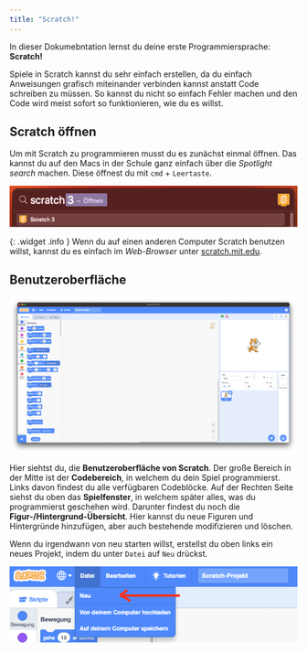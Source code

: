 ```yaml
---
title: "Scratch!"
---
```


In dieser Dokumebntation lernst du deine erste Programmiersprache: **Scratch!**

Spiele in Scratch kannst du sehr einfach erstellen, da du einfach Anweisungen grafisch miteinander verbinden kannst anstatt Code schreiben zu müssen. So kannst du nicht so einfach Fehler machen und den Code wird meist sofort so funktionieren, wie du es willst.

## Scratch öffnen

Um mit Scratch zu programmieren musst du es zunächst einmal öffnen. Das kannst du auf den Macs in der Schule ganz einfach über die *Spotlight search* machen. Diese öffnest du mit `cmd` + `Leertaste`.

![Spotlight search, mit Sratch als Suche](einleitung/open_scratch.png)

{: .widget .info }
Wenn du auf einen anderen Computer Scratch benutzen willst, kannst du es einfach im *Web-Browser* unter [scratch.mit.edu](https://scratch.mit.edu).

## Benutzeroberfläche
![Benutzeroberfläche von Scratch](einleitung/scratch_screen_blank.png)

Hier siehtst du, die **Benutzeroberfläche von Scratch**. Der große Bereich in der Mitte ist der **Codebereich**, in welchem du dein Spiel programmierst. Links davon findest du alle verfügbaren Codeblöcke. Auf der Rechten Seite siehst du oben das **Spielfenster**, in welchem später alles, was du programmierst geschehen wird. Darunter findest du noch die **Figur-/Hintergrund-Übersicht**. Hier kannst du neue Figuren und Hintergründe hinzufügen, aber auch bestehende modifizieren und löschen.

Wenn du irgendwann von neu starten willst, erstellst du oben links ein neues Projekt, indem du unter `Datei` auf `Neu` drückst.

![Neues Projekt erstellen](einleitung/scratch_create_new_project.png)
